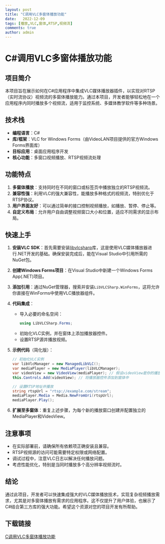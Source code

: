 ```yaml
---
layout: post
title: "C调用VLC多窗体播放功能"
date:   2022-12-09
tags: [播放,VLC,窗体,RTSP,视频流]
comments: true
author: admin
---
```

# C#调用VLC多窗体播放功能

## 项目简介

本项目旨在展示如何在C#应用程序中集成VLC媒体播放器插件，以实现对RTSP（实时流协议）视频流的多窗体播放能力。通过本项目，开发者能够轻松地在一个应用程序内同时播放多个视频流，适用于监控系统、多媒体教学软件等多种场景。

## 技术栈

- **编程语言**：C#
- **库/框架**：VLC for Windows Forms（由VideoLAN项目提供的官方Windows Forms界面库）
- **目标应用**：桌面应用程序开发
- **核心功能**：多窗口视频播放、RTSP视频流处理

## 功能特点

1. **多窗体播放**：支持同时在不同的窗口或标签页中播放独立的RTSP视频流。
2. **兼容性强**：利用VLC的强大兼容性，能播放多种格式的视频流，特别优化于RTSP协议。
3. **用户界面友好**：可以通过简单的接口控制视频播放，如播放、暂停、停止等。
4. **自定义布局**：允许用户自由调整视频窗口大小和位置，适应不同需求的显示布局。

## 快速上手

1. **安装VLC SDK**：首先需要安装[libvlcsharp](https://github.com/videolan/libvlcsharp)库，这是使用VLC媒体播放器进行.NET开发的基础。确保安装完成后，能在Visual Studio中引用所需的NuGet包。
   
2. **创建Windows Forms项目**：在Visual Studio中新建一个Windows Forms App(.NET)项目。

3. **添加引用**：通过NuGet管理器，搜索并安装`LibVLCSharp.WinForms`，这将允许你直接在WinForms中使用VLC播放器组件。

4. **代码集成**：
   - 导入必要的命名空间：
     ```csharp
     using LibVLCSharp.Forms;
     ```
   - 初始化VLC实例，并在窗体上添加播放器控件。
   - 设置RTSP源并播放视频。

5. **示例代码**（简化版）：
   ```csharp
   // 初始化VLC实例
   var libVlcManager = new ManagedLibVLC();
   var mediaPlayer = new MediaPlayer(libVLCManager);
   var videoView = new VideoView(mediaPlayer); // 假设videoView是你的播放器控件
   this.Controls.Add(videoView); // 将播放器控件添加到窗体中
   
   // 设置RTSP地址并播放
   string rtspUrl = "rtsp://example.com/stream";
   mediaPlayer.Media = Media.NewFromUri(rtspUrl);
   mediaPlayer.Play();
   ```

6. **扩展至多窗体**：重复上述步骤，为每个新的播放窗口创建并配置独立的MediaPlayer和VideoView。

## 注意事项

- 在实际部署前，请确保所有依赖项正确安装且兼容。
- RTSP视频源的访问可能需要特定权限或网络配置。
- 调试过程中，注意VLC日志以解决任何播放问题。
- 考虑性能优化，特别是当同时播放多个高分辨率视频流时。

## 结论

通过此项目，开发者可以快速集成强大的VLC媒体播放技术，实现复杂视频播放需求，尤其是对多窗体播放有需求的应用程序。这不仅提升了用户体验，也展示了C#结合第三方库的强大功能。希望这个资源对您的项目开发有所帮助。

## 下载链接

[C调用VLC多窗体播放功能](https://pan.quark.cn/s/5fc8ec8a1097)